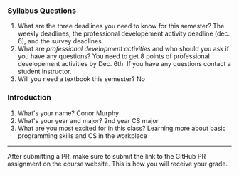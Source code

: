 
### Syllabus Questions
1. What are the three deadlines you need to know for this semester?
The weekly deadlines, the professional developement activity deadline (dec. 6), and the survey deadlines
2. What are *professional development activities* and who should you ask if you have any questions?
You need to get 8 points of professional developement activities by Dec. 6th. If you have any questions contact a student instructor.
3. Will you need a textbook this semester?
No

### Introduction
1. What's your name?
Conor Murphy
2. What's your year and major?
2nd year CS major
3. What are you most excited for in this class?
Learning more about basic programming skills and CS in the workplace

---
After submitting a PR, make sure to submit the link to the GitHub PR assignment on the course website. This is how you will receive your grade.